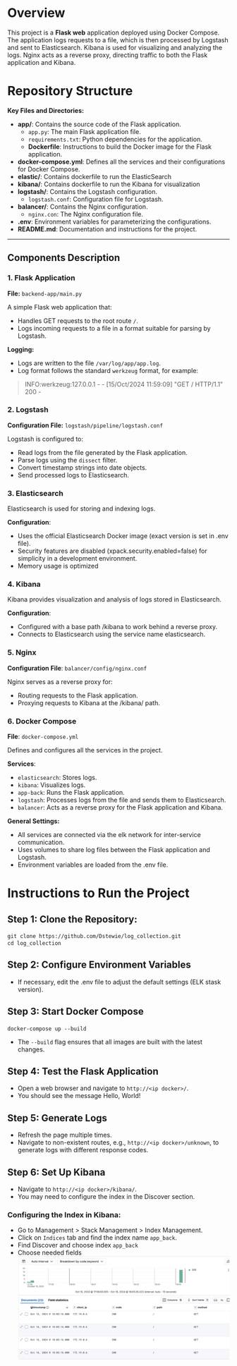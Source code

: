 # Overview
This project is a **Flask web** application deployed using Docker Compose. The application logs requests to a file, which is then processed by Logstash and sent to Elasticsearch. Kibana is used for visualizing and analyzing the logs. Nginx acts as a reverse proxy, directing traffic to both the Flask application and Kibana.
# Repository Structure
**Key Files and Directories:**

- **app/**: Contains the source code of the Flask application.
  - `app.py`: The main Flask application file.
  - `requirements.txt`: Python dependencies for the application.
  - **Dockerfile**: Instructions to build the Docker image for the Flask application.
- **docker-compose.yml**: Defines all the services and their configurations for Docker Compose.
- **elastic/**: Contains dockerfile to run the ElasticSearch
- **kibana/**: Contains dockerfile to run the Kibana for visualization
- **logstash/**: Contains the Logstash configuration.
  - `logstash.conf`: Configuration file for Logstash.
- **balancer/**: Contains the Nginx configuration.
  - `nginx.con`: The Nginx configuration file.
- **.env**: Environment variables for parameterizing the configurations.
- **README.md**: Documentation and instructions for the project.
---
## Components Description

### 1. Flask Application

**File:** `backend-app/main.py`

A simple Flask web application that:

- Handles GET requests to the root route `/`.
- Logs incoming requests to a file in a format suitable for parsing by Logstash.

**Logging:**

- Logs are written to the file `/var/log/app/app.log`.
- Log format follows the standard `werkzeug` format, for example:
> INFO:werkzeug:127.0.0.1 - - [15/Oct/2024 11:59:09] "GET / HTTP/1.1" 200 -
### 2. Logstash

**Configuration File:** `logstash/pipeline/logstash.conf`

Logstash is configured to:

- Read logs from the file generated by the Flask application.
- Parse logs using the `dissect` filter.
- Convert timestamp strings into date objects.
- Send processed logs to Elasticsearch.

### 3. Elasticsearch
Elasticsearch is used for storing and indexing logs.

**Configuration**:

- Uses the official Elasticsearch Docker image (exact version is set in .env file).
- Security features are disabled (xpack.security.enabled=false) for simplicity in a development environment.
- Memory usage is optimized

### 4. Kibana
Kibana provides visualization and analysis of logs stored in Elasticsearch.

**Configuration**:

- Configured with a base path /kibana to work behind a reverse proxy.
- Connects to Elasticsearch using the service name elasticsearch.

### 5. Nginx
**Configuration File**: `balancer/config/nginx.conf`

Nginx serves as a reverse proxy for:

- Routing requests to the Flask application.
- Proxying requests to Kibana at the /kibana/ path.

### 6. Docker Compose
**File**: `docker-compose.yml`

Defines and configures all the services in the project.

**Services**:

- `elasticsearch`: Stores logs.
- `kibana`: Visualizes logs.
- `app-back`: Runs the Flask application.
- `logstash`: Processes logs from the file and sends them to Elasticsearch.
- `balancer`: Acts as a reverse proxy for the Flask application and Kibana.

**General Settings:**

- All services are connected via the elk network for inter-service communication.
- Uses volumes to share log files between the Flask application and Logstash.
- Environment variables are loaded from the .env file.

# Instructions to Run the Project
## Step 1: Clone the Repository:
```
git clone https://github.com/Dstewie/log_collection.git
cd log_collection
```
## Step 2: Configure Environment Variables
- If necessary, edit the .env file to adjust the default settings (ELK stask version).
## Step 3: Start Docker Compose
```
docker-compose up --build
```
- The `--build` flag ensures that all images are built with the latest changes.

## Step 4: Test the Flask Application
- Open a web browser and navigate to `http://<ip docker>/`.
- You should see the message Hello, World!

## Step 5: Generate Logs
- Refresh the page multiple times.
- Navigate to non-existent routes, e.g., `http://<ip docker>/unknown`, to generate logs with different response codes.

## Step 6: Set Up Kibana
- Navigate to `http://<ip docker>/kibana/`.
- You may need to configure the index in the Discover section.

### Configuring the Index in Kibana:

- Go to Management > Stack Management > Index Management.
- Click on `Indices` tab and find the index name `app_back`.
- Find Discover and choose index `app_back`
- Choose needed fields
![Final result](<CleanShot 2024-10-16 at 18.07.37@2x.png>)